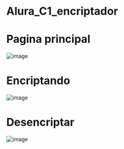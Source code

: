 # Alura_C1_encriptador
# Pagina principal
![image](https://github.com/user-attachments/assets/693bf035-1f99-482f-9ac6-210904b0a5cf)

# Encriptando
![image](https://github.com/user-attachments/assets/12909415-52ed-4e1b-af00-f8088cff81e2)

# Desencriptar

![image](https://github.com/user-attachments/assets/cd9cab1d-4c0e-41a0-9a68-b7e0317fbbc0)
